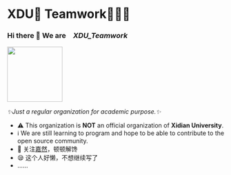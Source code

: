 # XDU🏫 Teamwork📖🧑‍🎓
### Hi there 👋  We are&emsp;*XDU_Teamwork*
<img src="https://avatars.githubusercontent.com/u/150602874?s=200&v=4" width="128px" height="128px">

_✨Just a regular organization for academic purpose.✨_

- ⚠️ This organization is **NOT** an official organization of **Xidian University**.
- ℹ️ We are still learning to program and hope to be able to contribute to the open source community.
- 🤗 关注[嘉然](https://space.bilibili.com/672328094)，顿顿解馋
- 😪 这个人好懒，不想继续写了
- ……
